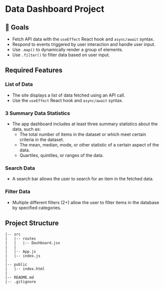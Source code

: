 # Data Dashboard Project

## 🎯 Goals
- Fetch API data with the `useEffect` React hook and `async/await` syntax.
- Respond to events triggered by user interaction and handle user input.
- Use `.map()` to dynamically render a group of elements.
- Use `.filter()` to filter data based on user input.

## Required Features

### List of Data
- The site displays a list of data fetched using an API call.
- Use the `useEffect` React hook and `async/await` syntax.

### 3 Summary Data Statistics
- The app dashboard includes at least three summary statistics about the data, such as:
  - The total number of items in the dataset or which meet certain criteria in the dataset.
  - The mean, median, mode, or other statistic of a certain aspect of the data.
  - Quartiles, quintiles, or ranges of the data.

### Search Data
- A search bar allows the user to search for an item in the fetched data.

### Filter Data
- Multiple different filters (2+) allow the user to filter items in the database by specified categories.

## Project Structure
```plaintext
|-- src
|   |-- routes
|   |   |-- Dashboard.jsx
|   |
|   |-- App.js
|   |-- index.js
|
|-- public
|   |-- index.html
|
|-- README.md
|-- .gitignore
